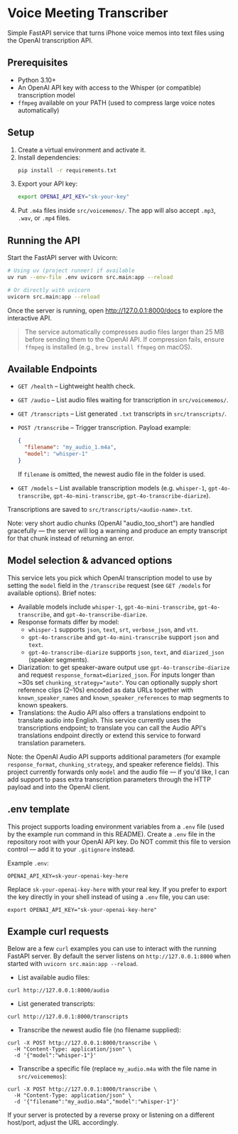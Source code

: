 # Voice Meeting Transcriber

Simple FastAPI service that turns iPhone voice memos into text files using the OpenAI transcription API.

## Prerequisites

- Python 3.10+
- An OpenAI API key with access to the Whisper (or compatible) transcription model
- `ffmpeg` available on your PATH (used to compress large voice notes automatically)

## Setup

1. Create a virtual environment and activate it.
2. Install dependencies:
   ```bash
   pip install -r requirements.txt
   ```
3. Export your API key:
   ```bash
   export OPENAI_API_KEY="sk-your-key"
   ```
4. Put `.m4a` files inside `src/voicememos/`. The app will also accept `.mp3`, `.wav`, or `.mp4` files.

## Running the API

Start the FastAPI server with Uvicorn:

```bash
# Using uv (project runner) if available
uv run --env-file .env uvicorn src.main:app --reload

# Or directly with uvicorn
uvicorn src.main:app --reload
```

Once the server is running, open http://127.0.0.1:8000/docs to explore the interactive API.

> The service automatically compresses audio files larger than 25 MB before sending them to the OpenAI API. If compression fails, ensure `ffmpeg` is installed (e.g., `brew install ffmpeg` on macOS).

## Available Endpoints

- `GET /health` – Lightweight health check.
- `GET /audio` – List audio files waiting for transcription in `src/voicememos/`.
- `GET /transcripts` – List generated `.txt` transcripts in `src/transcripts/`.
- `POST /transcribe` – Trigger transcription. Payload example:
  ```json
  {
    "filename": "my_audio_1.m4a",
    "model": "whisper-1"
  }
  ```
  If `filename` is omitted, the newest audio file in the folder is used.

- `GET /models` – List available transcription models (e.g. `whisper-1`, `gpt-4o-transcribe`, `gpt-4o-mini-transcribe`, `gpt-4o-transcribe-diarize`).

Transcriptions are saved to `src/transcripts/<audio-name>.txt`.

Note: very short audio chunks (OpenAI "audio_too_short") are handled gracefully — the server will log a warning and produce an empty transcript for that chunk instead of returning an error.

## Model selection & advanced options

This service lets you pick which OpenAI transcription model to use by setting the `model` field in the `/transcribe` request (see `GET /models` for available options). Brief notes:

- Available models include `whisper-1`, `gpt-4o-mini-transcribe`, `gpt-4o-transcribe`, and `gpt-4o-transcribe-diarize`.
- Response formats differ by model:
  - `whisper-1` supports `json`, `text`, `srt`, `verbose_json`, and `vtt`.
  - `gpt-4o-transcribe` and `gpt-4o-mini-transcribe` support `json` and `text`.
  - `gpt-4o-transcribe-diarize` supports `json`, `text`, and `diarized_json` (speaker segments).
- Diarization: to get speaker-aware output use `gpt-4o-transcribe-diarize` and request `response_format=diarized_json`. For inputs longer than ~30s set `chunking_strategy="auto"`. You can optionally supply short reference clips (2–10s) encoded as data URLs together with `known_speaker_names` and `known_speaker_references` to map segments to known speakers.
- Translations: the Audio API also offers a translations endpoint to translate audio into English. This service currently uses the transcriptions endpoint; to translate you can call the Audio API's translations endpoint directly or extend this service to forward translation parameters.

Note: the OpenAI Audio API supports additional parameters (for example `response_format`, `chunking_strategy`, and speaker reference fields). This project currently forwards only `model` and the audio file — if you'd like, I can add support to pass extra transcription parameters through the HTTP payload and into the OpenAI client.

## .env template

This project supports loading environment variables from a `.env` file (used by the example run command in this README). Create a `.env` file in the repository root with your OpenAI API key. Do NOT commit this file to version control — add it to your `.gitignore` instead.

Example `.env`:

```
OPENAI_API_KEY=sk-your-openai-key-here
```

Replace `sk-your-openai-key-here` with your real key. If you prefer to export the key directly in your shell instead of using a `.env` file, you can use:

```
export OPENAI_API_KEY="sk-your-openai-key-here"
```

## Example curl requests

Below are a few `curl` examples you can use to interact with the running FastAPI server. By default the server listens on `http://127.0.0.1:8000` when started with `uvicorn src.main:app --reload`.

- List available audio files:

```
curl http://127.0.0.1:8000/audio
```

- List generated transcripts:

```
curl http://127.0.0.1:8000/transcripts
```

- Transcribe the newest audio file (no filename supplied):

```
curl -X POST http://127.0.0.1:8000/transcribe \
  -H "Content-Type: application/json" \
  -d '{"model":"whisper-1"}'
```

- Transcribe a specific file (replace `my_audio.m4a` with the file name in `src/voicememos`):

```
curl -X POST http://127.0.0.1:8000/transcribe \
  -H "Content-Type: application/json" \
  -d '{"filename":"my_audio.m4a","model":"whisper-1"}'
```

If your server is protected by a reverse proxy or listening on a different host/port, adjust the URL accordingly.
